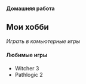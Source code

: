 #### Домашняя работа ####
## Мои хобби ##
*Играть в комьютерные игры*
#### Любимые игры ####
* Witcher 3
* Pathlogic 2
